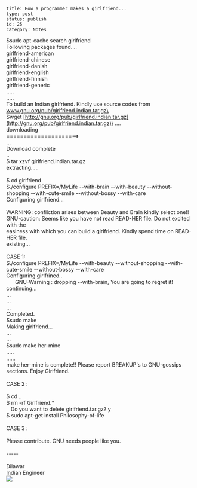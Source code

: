 ~~~~ 
title: How a programmer makes a girlfriend...
type: post
status: publish
id: 25
category: Notes
~~~~

\$sudo apt-cache search girlfriend\
Following packages found....\
girlfriend-american\
girlfriend-chinese\
girlfriend-danish\
girlfriend-english\
girlfriend-finnish\
girlfriend-generic\
.....\
.....\
To build an Indian girlfriend. Kindly use source codes from
www.gnu.org/pub/girlfriend.indian.tar.gz\
\
\$wget
[http://gnu.org/pub/girlfriend.indian.tar.gz](http://gnu.org/pub/girlfriend.indian.tar.gz)\
....\
downloading\
=====================\>\
...\
Download complete\
..\
\$ tar xzvf girlfriend.indian.tar.gz\
extracting.....\
\
\$ cd girlfriend\
\$./configure PREFIX=/MyLife --with-brain --with-beauty
--without-shopping --with-cute-smile --without-bossy --with-care\
Configuring girlfriend...\
\
WARNING: confliction arises between Beauty and Brain kindly select one!!
\
GNU-caution: Seems like you have not read READ-HER file. Do not excited
with the \
easiness with which you can build a girlfriend. Kindly spend time on
READ-HER file.\
existing...\
\
CASE 1:\
\$./configure PREFIX=/MyLife --with-beauty --without-shopping
--with-cute-smile --without-bossy --with-care\
Configuring girlfrined..\
      GNU-Warning : dropping --with-brain, You are going to regret it!\
continuing...\
...\
...\
...\
Completed.\
\$sudo make\
Making girlfriend...\
...\
...\
\$sudo make her-mine\
.....\
......\
make her-mine is complete!! Please report BREAKUP's to GNU-gossips
sections. Enjoy Girlfriend.\
\
CASE 2 :\
\
\$ cd ..\
\$ rm -rf Girlfriend.\*\
   Do you want to delete girlfriend.tar.gz? y\
\$ sudo apt-get install Philosophy-of-life\
\
CASE 3 :\
\
Please contribute. GNU needs people like you.\
\
-----\
\
Dilawar\
Indian Engineer\
![](https://blogger.googleusercontent.com/tracker/3794193585985230867-3021667196065468851?l=dilawarsays.blogspot.com)
